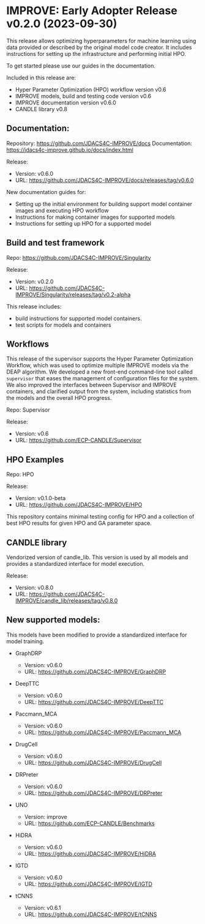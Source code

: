 # IMPROVE: Early Adopter Release v0.2.0 (2023-09-30)

This release allows optimizing hyperparameters for machine learning using data provided or described by the original model code creator. It includes instructions for setting up the infrastructure and performing initial HPO. 

To get started please use our guides in the documentation.

Included in this release are:
- Hyper Parameter Optimization (HPO) workflow version v0.6
- IMPROVE models, build and testing code version v0.6
- IMPROVE documentation version v0.6.0
- CANDLE library v0.8

## Documentation:

Repository: https://github.com/JDACS4C-IMPROVE/docs
Documentation: https://jdacs4c-improve.github.io/docs/index.html

Release:
- Version: v0.6.0
- URL: https://github.com/JDACS4C-IMPROVE/docs/releases/tag/v0.6.0

New documentation guides for:
- Setting up the initial environment for building support model container images and executing HPO workflow
- Instructions for making container images for supported models
- Instructions for setting up HPO for a supported model

## Build and test framework

Repo: https://github.com/JDACS4C-IMPROVE/Singularity

Release:
- Version: 	v0.2.0
- URL: 	https://github.com/JDACS4C-IMPROVE/Singularity/releases/tag/v0.2-alpha

This release includes:
- build instructions for supported model containers. 
- test scripts for models and containers 

## Workflows

This release of the supervisor supports the Hyper Parameter Optimization Workflow, which was used to optimize multiple IMPROVE models via the DEAP algorithm.  We developed a new front-end command-line tool called `supervisor` that eases the management of configuration files for the system.  We also improved the interfaces between Supervisor and IMPROVE containers, and clarified output from the system, including statistics from the models and the overall HPO progress.

Repo: Supervisor

Release:
- Version: v0.6
- URL: 	https://github.com/ECP-CANDLE/Supervisor

## HPO Examples

Repo: HPO

Release:
- Version: v0.1.0-beta
- URL: https://github.com/JDACS4C-IMPROVE/HPO

This repository contains minimal testing config for HPO and a collection of best HPO results for given HPO and GA parameter space.


## CANDLE library

Vendorized version of candle_lib. This version is used by all models and provides a standardized interface for model execution.

Release:
- Version: v0.8.0
- URL: https://github.com/JDACS4C-IMPROVE/candle_lib/releases/tag/v0.8.0

## New supported models:

This models have been modified to provide a standardized interface for model training. 

- GraphDRP 
  - Version: v0.6.0
  - URL: https://github.com/JDACS4C-IMPROVE/GraphDRP

- DeepTTC
  - Version: v0.6.0
  - URL: https://github.com/JDACS4C-IMPROVE/DeepTTC

- Paccmann_MCA
  - Version: v0.6.0
  - URL: https://github.com/JDACS4C-IMPROVE/Paccmann_MCA

- DrugCell
  - Version: v0.6.0
  - URL: https://github.com/JDACS4C-IMPROVE/DrugCell

- DRPreter
  - Version: v0.6.0
  - URL: https://github.com/JDACS4C-IMPROVE/DRPreter

- UNO
  - Version: improve
  - URL: https://github.com/ECP-CANDLE/Benchmarks

- HiDRA
  - Version: v0.6.0
  - URL: https://github.com/JDACS4C-IMPROVE/HiDRA

- IGTD
  - Version: v0.6.0
  - URL: https://github.com/JDACS4C-IMPROVE/IGTD

- tCNNS
  - Version: v0.6.1
  - URL: https://github.com/JDACS4C-IMPROVE/tCNNS
